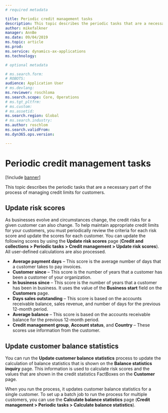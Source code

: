 ```yaml
---
# required metadata

title: Periodic credit management tasks
description: This topic describes the periodic tasks that are a necessary part of the process of managing credit limits for customers. 
author: mikefalkner
manager: AnnBe
ms.date: 09/04/2019
ms.topic: article
ms.prod: 
ms.service: dynamics-ax-applications
ms.technology: 

# optional metadata

# ms.search.form:  
# ROBOTS: 
audience: Application User
# ms.devlang: 
ms.reviewer: roschloma
ms.search.scope: Core, Operations
# ms.tgt_pltfrm: 
# ms.custom: 
# ms.assetid: 
ms.search.region: Global
# ms.search.industry: 
ms.author: roschlom
ms.search.validFrom: 
ms.dyn365.ops.version: 

---
```


# Periodic credit management tasks

[!include [banner](../includes/banner.md)]

This topic describes the periodic tasks that are a necessary part of the process of managing credit limits for customers.

## Update risk scores

As businesses evolve and circumstances change, the credit risks for a given customer can also change. To help maintain appropriate credit limits for your customers, you must periodically review the criteria for each risk score and update the scores for each customer. You can update the following scores by using the **Update risk scores** page (**Credit and collections \> Periodic tasks \> Credit management \> Update risk scores**). All user-defined calculations are also processed.

- **Average payment days** – This score is the average number of days that a customer takes to pay invoices.
- **Customer since** – This score is the number of years that a customer has been a customer of your organization.
- **In business since** – This score is the number of years that a customer has been in business. It uses the value of the **Business start** field on the **Customers** page.
- **Days sales outstanding** – This score is based on the accounts receivable balance, sales revenue, and number of days for the previous 12-month period.
- **Average balance** – This score is based on the accounts receivable balance for the previous 12-month period.
- **Credit management group**, **Account status**, and **Country** – These scores use information from the customer.

## Update customer balance statistics

You can run the **Update customer balance statistics** process to update the calculation of balance statistics that is shown on the **Balance statistics inquiry** page. This information is used to calculate risk scores and the values that are shown in the credit statistics FactBoxes on the **Customer** page.

When you run the process, it updates customer balance statistics for a single customer. To set up a batch job to run the process for multiple customers, you can use the **Calculate balance statistics** page (**Credit management \> Periodic tasks \> Calculate balance statistics**).
